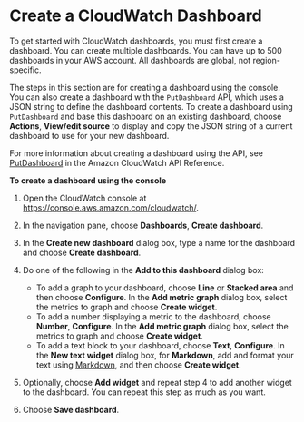 # Create a CloudWatch Dashboard<a name="create_dashboard"></a>

To get started with CloudWatch dashboards, you must first create a dashboard\. You can create multiple dashboards\. You can have up to 500 dashboards in your AWS account\. All dashboards are global, not region\-specific\.

The steps in this section are for creating a dashboard using the console\. You can also create a dashboard with the `PutDashboard` API, which uses a JSON string to define the dashboard contents\. To create a dashboard using `PutDashboard` and base this dashboard on an existing dashboard, choose **Actions**, **View/edit source** to display and copy the JSON string of a current dashboard to use for your new dashboard\.

For more information about creating a dashboard using the API, see [PutDashboard](http://docs.aws.amazon.com/AmazonCloudWatch/latest/APIReference/API_PutDashboard.html) in the Amazon CloudWatch API Reference\.

**To create a dashboard using the console**

1. Open the CloudWatch console at [https://console\.aws\.amazon\.com/cloudwatch/](https://console.aws.amazon.com/cloudwatch/)\.

1. In the navigation pane, choose **Dashboards**, **Create dashboard**\.

1. In the **Create new dashboard** dialog box, type a name for the dashboard and choose **Create dashboard**\.

1. Do one of the following in the **Add to this dashboard** dialog box:
   + To add a graph to your dashboard, choose **Line** or **Stacked area** and then choose **Configure**\. In the **Add metric graph** dialog box, select the metrics to graph and choose **Create widget**\.
   + To add a number displaying a metric to the dashboard, choose **Number**, **Configure**\. In the **Add metric graph** dialog box, select the metrics to graph and choose **Create widget**\.
   + To add a text block to your dashboard, choose **Text**, **Configure**\. In the **New text widget** dialog box, for **Markdown**, add and format your text using [Markdown](http://docs.aws.amazon.com/general/latest/gr/aws-markdown.html), and then choose **Create widget**\.

1. Optionally, choose **Add widget** and repeat step 4 to add another widget to the dashboard\. You can repeat this step as much as you want\.

1. Choose **Save dashboard**\.